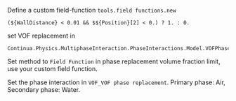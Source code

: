Define a custom field-function `tools.field functions.new`

```
(${WallDistance} < 0.01 && $${Position}[2] < 0.) ? 1. : 0.
```

set VOF replacement in 

```
Continua.Physics.MultiphaseInteraction.PhaseInteractions.Model.VOFPhaseReplacement
```

Set method to `Field Function` in phase replacement volume fraction limit, use your custom field function.

Set the phase interaction in `VOF_VOF phase replacement`. Primary phase: Air, Secondary phase: Water.
